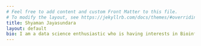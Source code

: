 ```yaml
---
# Feel free to add content and custom Front Matter to this file.
# To modify the layout, see https://jekyllrb.com/docs/themes/#overriding-theme-defaults
title: Shyaman Jayasundara
layout: default
bio: I am a data science enthusiastic who is having interests in Bioinformatics and Biomedical informatics. Apart from that, I love traveling and capturing memorable moments with my loved ones.
---
```

